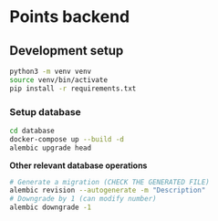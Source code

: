 # Points backend


## Development setup

```bash
python3 -m venv venv
source venv/bin/activate
pip install -r requirements.txt
```

### Setup database
```bash
cd database
docker-compose up --build -d
alembic upgrade head
```

**Other relevant database operations**
```bash
# Generate a migration (CHECK THE GENERATED FILE)
alembic revision --autogenerate -m "Description"
# Downgrade by 1 (can modify number)
alembic downgrade -1
```


